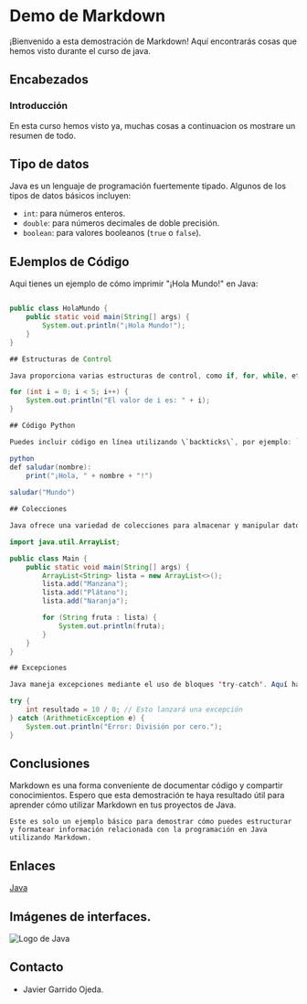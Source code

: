# Demo de Markdown

¡Bienvenido a esta demostración de Markdown! Aquí encontrarás cosas que hemos visto durante el curso de java.
## 

## Encabezados

### Introducción

En esta curso hemos visto ya, muchas cosas a continuacion os mostrare un resumen de todo.

## Tipo de datos

Java es un lenguaje de programación fuertemente tipado. Algunos de los tipos de datos básicos incluyen:

- `int`: para números enteros.
- `double`: para números decimales de doble precisión.
- `boolean`: para valores booleanos (`true` o `false`).

## EJemplos de Código 

Aqui tienes un ejemplo de cómo imprimir "¡Hola Mundo!" en Java:

```java

public class HolaMundo {
    public static void main(String[] args) {
        System.out.println("¡Hola Mundo!");
    }
}

## Estructuras de Control

Java proporciona varias estructuras de control, como if, for, while, etc. Veamos un ejemplo de un bucle for:

for (int i = 0; i < 5; i++) {
    System.out.println("El valor de i es: " + i);
}

## Código Python

Puedes incluir código en línea utilizando \`backticks\`, por ejemplo: `print("Hola, mundo!")`.

python
def saludar(nombre):
    print("¡Hola, " + nombre + "!")
    
saludar("Mundo")

## Colecciones

Java ofrece una variedad de colecciones para almacenar y manipular datos. Por ejemplo, 'ArrayList' y 'HashMap' son muy utilizados. Aquí hay un ejemplo de cómo usar 'ArrayList':

import java.util.ArrayList;

public class Main {
    public static void main(String[] args) {
        ArrayList<String> lista = new ArrayList<>();
        lista.add("Manzana");
        lista.add("Plátano");
        lista.add("Naranja");

        for (String fruta : lista) {
            System.out.println(fruta);
        }
    }
}

## Excepciones

Java maneja excepciones mediante el uso de bloques 'try-catch'. Aquí hay un ejemplo básico:

try {
    int resultado = 10 / 0; // Esto lanzará una excepción
} catch (ArithmeticException e) {
    System.out.println("Error: División por cero.");
}

```

## Conclusiones

Markdown es una forma conveniente de documentar código y compartir conocimientos. Espero que esta demostración te haya resultado útil para aprender cómo utilizar Markdown en tus proyectos de Java.

```
Este es solo un ejemplo básico para demostrar cómo puedes estructurar y formatear información relacionada con la programación en Java utilizando Markdown.

```

## Enlaces

[Java](https://www.java.com/es/)

## Imágenes de interfaces.

![Logo de Java](https://github.com/Javichi22/entornos-practica-git/assets/153604012/f088d336-99e7-459b-af29-da1070db4c60)

## Contacto 
- Javier Garrido Ojeda.
